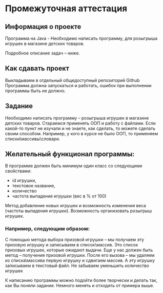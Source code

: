 # Промежуточная аттестация

## Информация о проекте

Программа на Java - Необходимо написать программу, для розыгрыша игрушек в магазине детских товаров.


Подробное описание задач – ниже.


## Как сдавать проект
Выкладываем в отдельный общедоступный репозиторий Github
Программа должна запускаться и работать, ошибок при выполнении 
программы быть не должно.

## Задание

Необходимо написать программу – розыгрыша игрушек в магазине 
детских товаров.
Стараемся применять ООП и работу с файлами.
Если какой-то пункт не изучали и не знаете, как сделать, 
то можете сделать своим способом. 
Например, у кого в курсе не было ООП, то применяем 
списки\массивы\словари.

## Желательный функционал программы:
В программе должен быть минимум один класс со следующими 
свойствами:
- id игрушки,
- текстовое название,
- количество
- частота выпадения игрушки (вес в % от 100)

Метод добавление новых игрушек и возможность изменения 
веса (частоты выпадения игрушки).
Возможность организовать розыгрыш игрушек.

### Например, следующим образом:
С помощью метода выбора призовой игрушки – мы получаем 
эту призовую игрушку и записываем в список\массив.
Это список призовых игрушек, которые ожидают выдачи.
Еще у нас должен быть метод – получения призовой игрушки.
После его вызова – мы удаляем из списка\массива первую 
игрушку и сдвигаем массив. А эту игрушку записываем в 
текстовый файл.
Не забываем уменьшить количество игрушек

К написанию программы можно подойти более творчески и 
делать так, как Вы поняли задание. 
Немного менять и отходить от примера выше.

